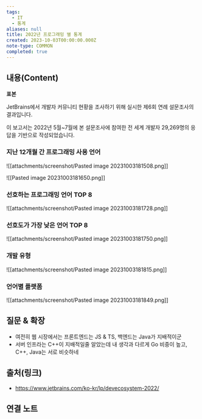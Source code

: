```yaml
---
tags:
  - IT
  - 통계
aliases: null
title: 2022년 프로그래밍 별 통계
created: 2023-10-03T00:00:00.000Z
note-type: COMMON
completed: true
---
```



## 내용(Content)

**표본**

JetBrains에서 개발자 커뮤니티 현황을 조사하기 위해 실시한 제6회 연례 설문조사의 결과입니다.

이 보고서는 2022년 5월~7월에 본 설문조사에 참여한 전 세계 개발자 29,269명의 응답을 기반으로 작성되었습니다.
### 지난 12개월 간 프로그래밍 사용 언어

![[attachments/screenshot/Pasted image 20231003181508.png]]

![[Pasted image 20231003181650.png]]

### 선호하는 프로그래밍 언어 TOP 8
![[attachments/screenshot/Pasted image 20231003181728.png]]


### 선호도가 가장 낮은 언어 TOP 8
![[attachments/screenshot/Pasted image 20231003181750.png]]

### 개발 유형
![[attachments/screenshot/Pasted image 20231003181815.png]]

### 언어별 플랫폼
![[attachments/screenshot/Pasted image 20231003181849.png]]

## 질문 & 확장

- 여전히 웹 시장에서는 프론트엔드는 JS & TS, 백엔드는 Java가 지배적이군
- 서버 인프라는 C++이 지배적일줄 알았는데 내 생각과 다르게 Go 비중이 높고, C++, Java는 서로 비슷하네
## 출처(링크)
-  https://www.jetbrains.com/ko-kr/lp/devecosystem-2022/

## 연결 노트










